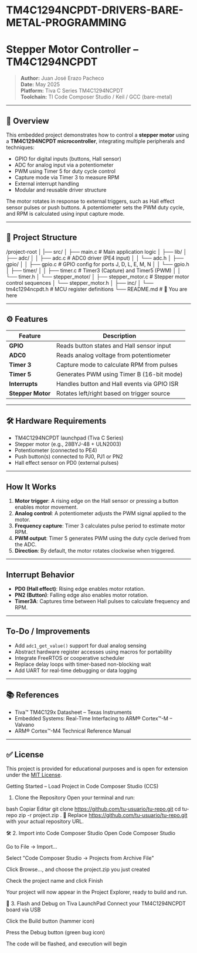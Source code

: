 # TM4C1294NCPDT-DRIVERS-BARE-METAL-PROGRAMMING
# Stepper Motor Controller – TM4C1294NCPDT

> **Author:** Juan José Erazo Pacheco  
> **Date:** May 2025  
> **Platform:** Tiva C Series TM4C1294NCPDT  
> **Toolchain:** TI Code Composer Studio / Keil / GCC (bare-metal)

---

## 🧠 Overview

This embedded project demonstrates how to control a **stepper motor** using a **TM4C1294NCPDT microcontroller**, integrating multiple peripherals and techniques:

- GPIO for digital inputs (buttons, Hall sensor)
- ADC for analog input via a potentiometer
- PWM using Timer 5 for duty cycle control
- Capture mode via Timer 3 to measure RPM
- External interrupt handling
- Modular and reusable driver structure

The motor rotates in response to external triggers, such as Hall effect sensor pulses or push buttons. A potentiometer sets the PWM duty cycle, and RPM is calculated using input capture mode.

---

## 🧩 Project Structure

/project-root
│
|── src/
│  ├── main.c # Main application logic
│
├── lib/
│ ├── adc/
│ │ ├── adc.c # ADC0 driver (PE4 input)
│ │ └── adc.h
│ ├── gpio/
│ │ ├── gpio.c # GPIO config for ports J, D, L, E, M, N
│ │ └── gpio.h
│ ├── timer/
│ │ ├── timer.c # Timer3 (Capture) and Timer5 (PWM)
│ │ └── timer.h
│ └── stepper_motor/
│ ├── stepper_motor.c # Stepper motor control sequences
│ └── stepper_motor.h
│
├── inc/
│ └── tm4c1294ncpdt.h # MCU register definitions
└── README.md # 📘 You are here

---

## ⚙️ Features

| Feature              | Description                                  |
|----------------------|----------------------------------------------|
| **GPIO**             | Reads button states and Hall sensor input    |
| **ADC0**             | Reads analog voltage from potentiometer      |
| **Timer 3**          | Capture mode to calculate RPM from pulses    |
| **Timer 5**          | Generates PWM using Timer B (16-bit mode)    |
| **Interrupts**       | Handles button and Hall events via GPIO ISR  |
| **Stepper Motor**    | Rotates left/right based on trigger source   |

---

## 🛠️ Hardware Requirements

- TM4C1294NCPDT launchpad (Tiva C Series)
- Stepper motor (e.g., 28BYJ-48 + ULN2003)
- Potentiometer (connected to PE4)
- Push button(s) connected to PJ0, PJ1 or PN2
- Hall effect sensor on PD0 (external pulses)

---

## How It Works

1. **Motor trigger**: A rising edge on the Hall sensor or pressing a button enables motor movement.
2. **Analog control**: A potentiometer adjusts the PWM signal applied to the motor.
3. **Frequency capture**: Timer 3 calculates pulse period to estimate motor RPM.
4. **PWM output**: Timer 5 generates PWM using the duty cycle derived from the ADC.
5. **Direction**: By default, the motor rotates clockwise when triggered.

---

## Interrupt Behavior

- **PD0 (Hall effect)**: Rising edge enables motor rotation.
- **PN2 (Button)**: Falling edge also enables motor rotation.
- **Timer3A**: Captures time between Hall pulses to calculate frequency and RPM.

---

## To-Do / Improvements

- Add `adc1_get_value()` support for dual analog sensing
- Abstract hardware register accesses using macros for portability
- Integrate FreeRTOS or cooperative scheduler
- Replace delay loops with timer-based non-blocking wait
- Add UART for real-time debugging or data logging

---

## 📚 References

- Tiva™ TM4C129x Datasheet – Texas Instruments
- Embedded Systems: Real-Time Interfacing to ARM® Cortex™-M – Valvano
- ARM® Cortex™-M4 Technical Reference Manual

---

## ✅ License

This project is provided for educational purposes and is open for extension under the [MIT License](https://opensource.org/licenses/MIT).

Getting Started – Load Project in Code Composer Studio (CCS)
 
1. Clone the Repository
Open your terminal and run:

bash
Copiar
Editar
git clone https://github.com/tu-usuario/tu-repo.git
cd tu-repo
zip -r project.zip .
📝 Replace https://github.com/tu-usuario/tu-repo.git with your actual repository URL.

🛠️ 2. Import into Code Composer Studio
Open Code Composer Studio

Go to File → Import...

Select "Code Composer Studio → Projects from Archive File"

Click Browse..., and choose the project.zip you just created

Check the project name and click Finish

Your project will now appear in the Project Explorer, ready to build and run.

🧪 3. Flash and Debug on Tiva LaunchPad
Connect your TM4C1294NCPDT board via USB

Click the Build button (hammer icon)

Press the Debug button (green bug icon)

The code will be flashed, and execution will begin